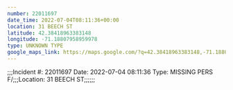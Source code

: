 ```yaml
---
number: 22011697
date_time: 2022-07-04T08:11:36+00:00
location: 31 BEECH ST
latitude: 42.38418963383148
longitude: -71.18807958959978
type: UNKNOWN TYPE
google_maps_link: https://maps.google.com/?q=42.38418963383148,-71.18807958959978
---
```


;;;Incident #: 22011697   Date: 2022-07-04 08:11:36    Type: MISSING PERS F/;;;Location: 31 BEECH ST;;;;;;
